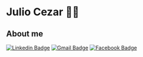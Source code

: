 
<!--### Hi there 👋

**juliocezar96/juliocezar96** is a ✨ _special_ ✨ repository because its `README.md` (this file) appears on your GitHub profile.

Here are some ideas to get you started:

- 🔭 I’m currently working on ...
- 🌱 I’m currently learning ...
- 👯 I’m looking to collaborate on ...
- 🤔 I’m looking for help with ...
- 💬 Ask me about ...
- 📫 How to reach me: ...
- 😄 Pronouns: ...
- ⚡ Fun fact: ...

[![Github Badge](https://img.shields.io/badge/-Github-000?style=flat-square&logo=Github&logoColor=white&link=link_do_seu_perfil_no_github)](https://github.com/juliocezar96)
[![Whatsapp Badge](https://img.shields.io/badge/-Whatsapp-4CA143?style=flat-square&labelColor=4CA143&logo=whatsapp&logoColor=white&link=https://api.whatsapp.com/send?phone=seu_telefone_55+81+NUMERO_de_telefone&text=Ola!)](https://api.whatsapp.com/send?phone=seu_telefone_55+81+NUMERO_de_telefone&text=Ola!)-->
# Julio Cezar :man_technologist:

## About me 

[![Linkedin Badge](https://img.shields.io/badge/-LinkedIn-blue?style=flat-square&logo=Linkedin&logoColor=white&link=https://www.linkedin.com/in/https://www.linkedin.com/in/julio-cezar-39a318195/)](https://www.linkedin.com/in/julio-cezar-39a318195/)
[![Gmail Badge](https://img.shields.io/badge/-Gmail-c14438?style=flat-square&logo=Gmail&logoColor=white&link=mailto:juliocr.jc38@gmail.com)](mailto:juliocr.jc38@gmail.com)
[![Facebook Badge](https://img.shields.io/badge/-Facebook-blue?style=flat-square&logo=Facebook&logoColor=white&link=https://https://www.facebook.com/https://www.facebook.com/ceezar.j)](https://www.facebook.com/ceezar.j)
